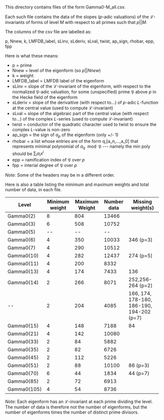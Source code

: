 This directory contains files of the form Gamma0-M_all.csv.  

Each such file contains the data of the slopes ($p$-adic valuations) of the $\mathcal L$-invariants of forms of level $M$ with respect to all primes such that $p||M$.

The columns of the csv file are labelled as:

p,	Nnew,	k,	LMFDB_label,	sLinv,	sLderiv,	sLval,	twist,	ap_sign,	rhobar,	epp,	fpp

Here is what these means:

- p = prime
- Nnew = level of the eigenform (so $p || Nnew$)
- k = weight 
- LMFDB_label = LMFDB label of the eigenform
- sLinv = slope of the $\mathcal L$-invariant of the eigenform, with respect to the normalized $\mathfrak P$-adic valuation, for some (unspecified) prime $\mathfrak P$ above $p$ in the Hecke field of the eigenform
- sLderiv = slope of the derivaitive (with respect to...) of $p$-adic $L$-function at the central value (used to compute $\mathcal L$-invariant)
- sLval = slope of the algebraic part of the central value (with respect to...) of the complex $L$-series (used to compute $\mathcal L$-invariant)
- twist = conductor of the quadratic character used to twist to ensure the complex $L$-value is non-zero
- ap_sign = the sign of $a_p$ of the eigenform (only +/- 1)
- rhobar = a list whose entries are of the form q,[a_n,...,a_0] that represents minimal polynomial of $a_q\mod \mathfrak P$ --- namely the min poly should be $\sum_i a_i x^i$
- epp = ramification index of $\mathfrak P$ over $p$
- fpp = interial degree of $\mathfrak P$ over $p$

_Note_: Some of the headers may be in a different order.

Here is also a table listing the minimum and maximum weights and total number of data, in each file.

| Level      | Minimum weight | Maximum Weight | Number data | Missing weight(s) |
| ---------- | -------------- | -------------- | ----------- | ----------------- |
| Gamma0(2)  | 8              | 804            | 13466       |                   |
| Gamma0(3)  | 6              | 508            | 10752       |                   |
| Gamma0(5)  | --             | --             | --          |                   |
| Gamma0(6)  | 4              | 350            | 10033       | 346 (p=3)         |
| Gamma0(7)  | 4              | 290            | 10512       |                   |
| Gamma0(10) | 4              | 282            | 12437       | 274 (p=5)         |
| Gamma0(11) | 4              | 200            | 8332        |                   |
| Gamma0(13) | 4              | 174            | 7433        | 136               |
| Gamma0(14) | 2              | 266            | 8071        | 252,256-264 (p=2) |
| --         | 2              | 204            | 4085        | 166, 174, 178-180, 186-190, 194-202 (p=7) |
| Gamma0(15) | 4              | 148            | 7188        | 84                |
| Gamma0(21) | 4              | 142            | 10080       |                   |
| Gamma0(33) | 2              | 84             | 5882        |                   |
| Gamma0(35) | 2              | 82             | 6726        |                   |
| Gamma0(45) | 2              | 112            | 5226        |                   |
| Gamma0(51) | 2              | 88             | 10100       | 86 (p=3)          |
| Gamma0(70) | 6              | 44             | 1834        | 44 (p=7)          |
| Gamma0(85) | 2              | 72             | 6913        |                   |
| Gamma0(105)| 4              | 54             | 8736        |                   |

_Note_: Each eigenform has an $\mathcal L$-invariant at each prime dividing the level. The number of data is therefore not the number of eigenforms, but the number of eigenforms times the number of distinct prime divisors.
